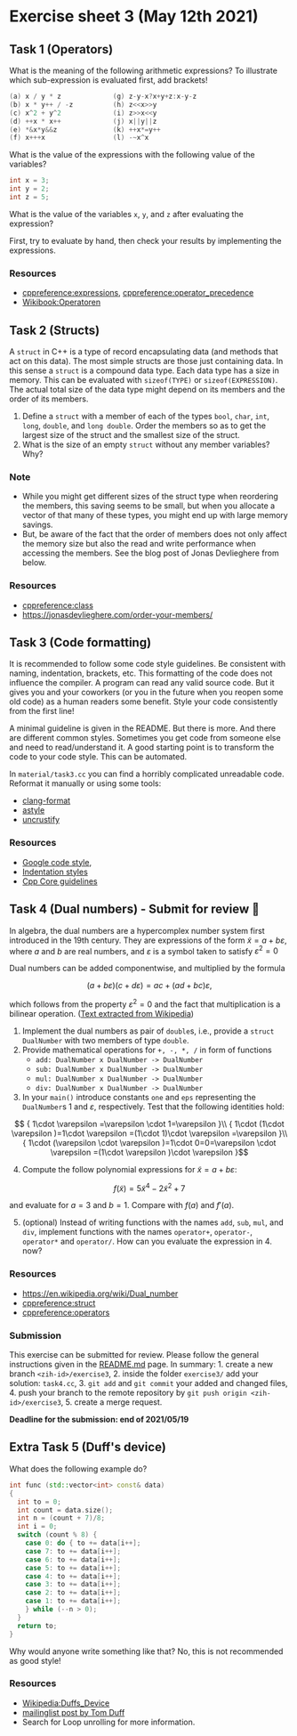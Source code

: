 # Exercise sheet 3 (May 12th 2021)

## Task 1 (Operators)
What is the meaning of the following arithmetic expressions? To illustrate which sub-expression is evaluated first, add brackets!

```c++
(a) x / y * z             (g) z-y-x?x+y+z:x-y-z
(b) x * y++ / -z          (h) z<<x>>y
(c) x^2 + y^2             (i) z>>x<<y
(d) ++x * x++             (j) x||y||z
(e) *&x*y&&z              (k) ++x*=y++
(f) x+++x                 (l) -~x^x
```

What is the value of the expressions with the following value of the variables?

```c++
int x = 3;
int y = 2;
int z = 5;
```

What is the value of the variables `x`, `y`, and `z` after evaluating the expression?

First, try to evaluate by hand, then check your results by implementing the expressions.

### Resources
- [cppreference:expressions](https://en.cppreference.com/w/cpp/language/expressions#Operators),
  [cppreference:operator_precedence](https://en.cppreference.com/w/cpp/language/operator_precedence)
- [Wikibook:Operatoren](https://de.wikibooks.org/wiki/C%2B%2B-Programmierung:_Operatoren)


## Task 2 (Structs)
A `struct` in C++ is a type of record encapsulating data (and methods that act on this data).
The most simple structs are those just containing data. In this sense a `struct` is a compound data type.
Each data type has a size in memory. This can be evaluated with `sizeof(TYPE)` or `sizeof(EXPRESSION)`.
The actual total size of the data type might depend on its members and the order of its members.

1. Define a `struct` with a member of each of the types `bool`, `char`, `int`, `long`, `double`, and `long double`.
Order the members so as to get the largest size of the struct and the smallest size of the struct.
2. What is the size of an empty `struct` without any member variables? Why?

### Note
- While you might get different sizes of the struct type when reordering the members, this saving seems to be small, but
  when you allocate a vector of that many of these types, you might end up with large memory savings.
- But, be aware of the fact that the order of members does not only affect the memory size but also the
  read and write performance when accessing the members. See the blog post of Jonas Devlieghere from below.

### Resources
- [cppreference:class](https://en.cppreference.com/w/cpp/language/class)
- https://jonasdevlieghere.com/order-your-members/


## Task 3 (Code formatting)
It is recommended to follow some code style guidelines. Be consistent with naming, indentation, brackets, etc.
This formatting of the code does not influence the compiler. A program can read any valid source code.
But it gives you and your coworkers (or you in the future when you reopen some old code) as a human readers
some benefit. Style your code consistently from the first line!

A minimal guideline is given in the README. But there is more. And there are different common styles.
Sometimes you get code from someone else and need to read/understand it. A good starting point is to
transform the code to your code style. This can be automated.

In `material/task3.cc` you can find a horribly complicated unreadable code. Reformat it manually or using some tools:

- [clang-format](https://clang.llvm.org/docs/ClangFormat.html)
- [astyle](http://astyle.sourceforge.net/)
- [uncrustify](http://uncrustify.sourceforge.net/)

### Resources
- [Google code style](https://google.github.io/styleguide/cppguide.html),
- [Indentation styles](https://en.wikipedia.org/wiki/Indentation_style)
- [Cpp Core guidelines](https://github.com/isocpp/CppCoreGuidelines/blob/master/CppCoreGuidelines.md)


## Task 4 (Dual numbers) - Submit for review :pencil:
In algebra, the dual numbers are a hypercomplex number system first introduced in the 19th century.
They are expressions of the form $`\tilde{x}=a + b\varepsilon`$, where $`a`$ and $`b`$ are real numbers, and $`\varepsilon`$
is a symbol taken to satisfy $`\varepsilon^2 = 0`$

Dual numbers can be added componentwise, and multiplied by the formula

```math
  (a+b\varepsilon)(c+d\varepsilon)=ac+(ad+bc)\varepsilon,
```

which follows from the property $`\varepsilon^2 = 0`$ and the fact that multiplication is a bilinear operation. ([Text extracted from Wikipedia][1])

1. Implement the dual numbers as pair of `double`s, i.e., provide a `struct DualNumber` with two members of type `double`.
2. Provide mathematical operations for `+, -, *, /` in form of functions
    - `add: DualNumber x DualNumber -> DualNumber`
    - `sub: DualNumber x DualNumber -> DualNumber`
    - `mul: DualNumber x DualNumber -> DualNumber`
    - `div: DualNumber x DualNumber -> DualNumber`
3. In your `main()` introduce constants `one` and `eps` representing the `DualNumber`s $`1`$ and
   $`\varepsilon`$, respectively. Test that the following identities hold:

```math
    { 1\cdot \varepsilon =\varepsilon \cdot 1=\varepsilon }\\
    { 1\cdot (1\cdot \varepsilon )=1\cdot \varepsilon =(1\cdot 1)\cdot \varepsilon =\varepsilon }\\
    { 1\cdot (\varepsilon \cdot \varepsilon )=1\cdot 0=0=\varepsilon \cdot \varepsilon =(1\cdot \varepsilon )\cdot \varepsilon }
```

4. Compute the follow polynomial expressions for $`\tilde{x}=a + b\varepsilon`$:

```math
f(\tilde{x}) = 5\tilde{x}^4-2\tilde{x}^2+7
```

and evaluate for $`a=3`$ and $`b=1`$. Compare with $`f(a)`$ and $`f'(a)`$.

5. (optional) Instead of writing functions with the names `add`, `sub`, `mul`, and `div`, implement functions with
   the names `operator+`, `operator-`, `operator*` and `operator/`. How can you evaluate the expression in 4. now?

[1]: https://en.wikipedia.org/wiki/Dual_number

### Resources
- https://en.wikipedia.org/wiki/Dual_number
- [cppreference:struct](https://en.cppreference.com/w/cpp/language/class)
- [cppreference:operators](https://en.cppreference.com/w/cpp/language/operators)

### Submission
This exercise can be submitted for review. Please follow the general instructions given in the [README.md](/README.md)
page. In summary: 1. create a new branch `<zih-id>/exercise3`, 2. inside the folder `exercise3/` add
your solution: `task4.cc`, 3. `git add` and `git commit` your added and changed files, 4. push your
branch to the remote repository by `git push origin <zih-id>/exercise3`, 5. create a merge request.

**Deadline for the submission: end of 2021/05/19**


## Extra Task 5 (Duff's device)
What does the following example do?
```c++
int func (std::vector<int> const& data)
{
  int to = 0;
  int count = data.size();
  int n = (count + 7)/8;
  int i = 0;
  switch (count % 8) {
    case 0: do { to += data[i++];
    case 7: to += data[i++];
    case 6: to += data[i++];
    case 5: to += data[i++];
    case 4: to += data[i++];
    case 3: to += data[i++];
    case 2: to += data[i++];
    case 1: to += data[i++];
    } while (--n > 0);
  }
  return to;
}
```
Why would anyone write something like that? No, this is not recommended as good style!

### Resources
- [Wikipedia:Duffs_Device](https://en.wikipedia.org/wiki/Duff%27s_device)
- [mailinglist post by Tom Duff](https://www.lysator.liu.se/c/duffs-device.html)
- Search for Loop unrolling for more information.